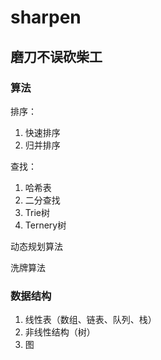# sharpen
磨刀不误砍柴工
---

### 算法

排序：
1. 快速排序
2. 归并排序

查找：
1. 哈希表
2. 二分查找
3. Trie树
4. Ternery树

动态规划算法

洗牌算法

### 数据结构

1. 线性表（数组、链表、队列、栈）
2. 非线性结构（树）
3. 图
